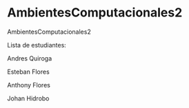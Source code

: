 # AmbientesComputacionales2
AmbientesComputacionales2

Lista de estudiantes: 

Andres Quiroga

Esteban Flores

Anthony Flores

Johan Hidrobo


